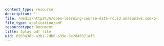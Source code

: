 ```yaml
---
content_type: resource
description: ''
file: /media/https%3A/open-learning-course-data-rc.s3.amazonaws.com/5-112-principles-of-chemical-science-fall-2005/8983438ba3b17db8a35e8e2d40371af5_ZRxwArdDnac.pdf
file_type: application/pdf
resourcetype: Document
title: 3play pdf file
uid: 8983438b-a3b1-7db8-a35e-8e2d40371af5
---
```

